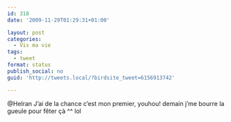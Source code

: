 ```yaml
---
id: 318
date: '2009-11-29T01:29:31+01:00'

layout: post
categories:
  - Vis ma vie
tags:
  - tweet
format: status
publish_social: no
guid: 'http://tweets.local/?birdsite_tweet=6156913742'

---
```


@Helran J’ai de la chance c’est mon premier, youhou! demain j’me bourre la gueule pour fêter çà ^^ lol